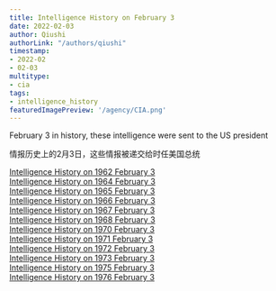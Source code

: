 ```yaml
---
title: Intelligence History on February 3
date: 2022-02-03
author: Qiushi 
authorLink: "/authors/qiushi"
timestamp: 
- 2022-02
- 02-03
multitype: 
- cia
tags: 
- intelligence_history
featuredImagePreview: '/agency/CIA.png'
---
```



February 3 in history, these intelligence were sent to the US president

情报历史上的2月3日，这些情报被递交给时任美国总统

<!--more-->







[Intelligence History on 1962 February 3](/dailybrief/1962-02-03)   
[Intelligence History on 1964 February 3](/dailybrief/1964-02-03)   
[Intelligence History on 1965 February 3](/dailybrief/1965-02-03)   
[Intelligence History on 1966 February 3](/dailybrief/1966-02-03)   
[Intelligence History on 1967 February 3](/dailybrief/1967-02-03)   
[Intelligence History on 1968 February 3](/dailybrief/1968-02-03)   
[Intelligence History on 1970 February 3](/dailybrief/1970-02-03)   
[Intelligence History on 1971 February 3](/dailybrief/1971-02-03)   
[Intelligence History on 1972 February 3](/dailybrief/1972-02-03)   
[Intelligence History on 1973 February 3](/dailybrief/1973-02-03)   
[Intelligence History on 1975 February 3](/dailybrief/1975-02-03)   
[Intelligence History on 1976 February 3](/dailybrief/1976-02-03)   
